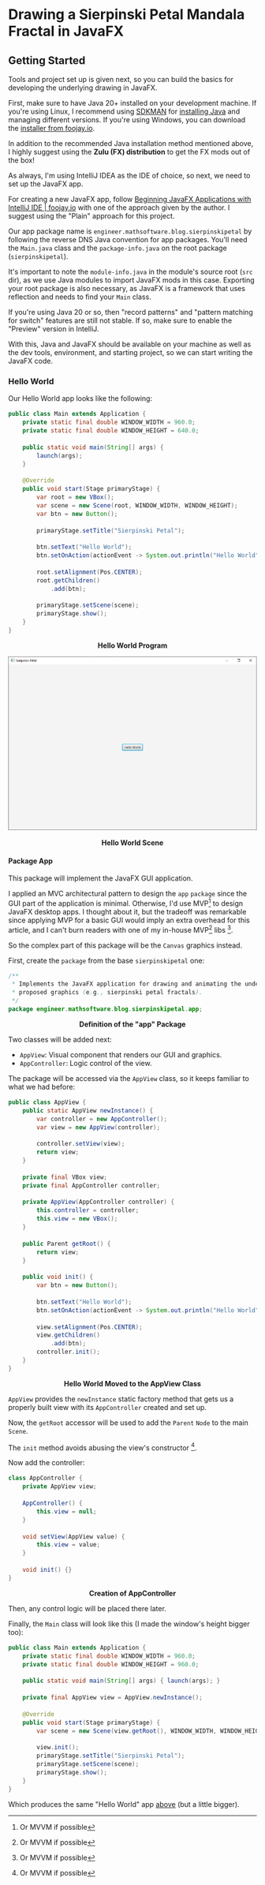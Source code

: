 <!-- Copyright (c) 2023 Tobias Briones. All rights reserved. -->
<!-- SPDX-License-Identifier: CC-BY-4.0 -->
<!-- This file is part of https://github.com/tobiasbriones/blog -->

# Drawing a Sierpinski Petal Mandala Fractal in JavaFX

## Getting Started

Tools and project set up is given next, so you can build the basics for
developing the underlying drawing in JavaFX.

First, make sure to have Java 20+ installed on your development machine. If
you're using Linux, I recommend using [SDKMAN](https://sdkman.io) for
[installing Java](https://sdkman.io/usage#installdefault) and managing different
versions. If you're using Windows, you can download the
[installer from foojay.io](https://foojay.io/download).

In addition to the recommended Java installation method mentioned above, I
highly suggest using the **Zulu (FX) distribution** to get the FX mods out of
the box!

As always, I'm using IntelliJ IDEA as the IDE of choice, so next, we need to set
up the JavaFX app.

For creating a new JavaFX app, follow
[Beginning JavaFX Applications with IntelliJ IDE \| foojay.io](https://foojay.io/today/beginning-javafx-with-intellij)
with one of the approach given by the author. I suggest using the "Plain"
approach for this project.

Our app package name is `engineer.mathsoftware.blog.sierpinskipetal` by
following the reverse DNS Java convention for app packages. You'll need the
`Main.java` class and the `package-info.java` on the root package
(`sierpinskipetal`).

It's important to note the `module-info.java` in the module's source root
(`src` dir), as we use Java modules to import JavaFX mods in this case.
Exporting your root package is also necessary, as JavaFX is a framework that
uses reflection and needs to find your `Main` class.

If you're using Java 20 or so, then "record patterns" and "pattern matching for
switch" features are still not stable. If so, make sure to enable the "Preview"
version in IntelliJ.

With this, Java and JavaFX should be available on your machine as well as the
dev tools, environment, and starting project, so we can start writing the JavaFX
code.

### Hello World

Our Hello World app looks like the following:

```java
public class Main extends Application {
    private static final double WINDOW_WIDTH = 960.0;
    private static final double WINDOW_HEIGHT = 640.0;

    public static void main(String[] args) {
        launch(args);
    }

    @Override
    public void start(Stage primaryStage) {
        var root = new VBox();
        var scene = new Scene(root, WINDOW_WIDTH, WINDOW_HEIGHT);
        var btn = new Button();

        primaryStage.setTitle("Sierpinski Petal");

        btn.setText("Hello World");
        btn.setOnAction(actionEvent -> System.out.println("Hello World"));

        root.setAlignment(Pos.CENTER);
        root.getChildren()
            .add(btn);

        primaryStage.setScene(scene);
        primaryStage.show();
    }
}
```

<figcaption>
<p align="center"><strong>Hello World Program</strong></p>
</figcaption>

![Hello World](hello-world.png)

<figcaption>
<p align="center"><strong>Hello World Scene</strong></p>
</figcaption>

#### Package App

This package will implement the JavaFX GUI application.

I applied an MVC architectural pattern to design the `app` `package` since the
GUI part of the application is minimal. Otherwise, I'd use MVP[^x] to design
JavaFX desktop apps. I thought about it, but the tradeoff was remarkable since
applying MVP for a basic GUI would imply an extra overhead for this article, and
I can't burn readers with one of my in-house MVP[^x] libs [^x].

[^x]: Or MVVM if possible

[^x]: Notice that MVC is a poor old-school design, e.g., it uses concrete
    classes, unlike MVP, which is a bit better and relies on "contract"
    interfaces that enrich our design with better abstractions

[^x]: MVC is a horrible (and most popular out there) pattern I'd only use for
    Android apps I used to write 10 years ago in 2013, but it's good for basic
    GUIs if there's no better support from the GUI tooling

So the complex part of this package will be the `Canvas` graphics instead.

First, create the `package` from the base `sierpinskipetal` one:

```java
/**
 * Implements the JavaFX application for drawing and animating the underlying
 * proposed graphics (e.g., sierpinski petal fractals).
 */
package engineer.mathsoftware.blog.sierpinskipetal.app;
```

<figcaption>
<p align="center"><strong>Definition of the "app" Package</strong></p>
</figcaption>

Two classes will be added next:

- `AppView`: Visual component that renders our GUI and graphics.
- `AppController`: Logic control of the view.

The package will be accessed via the `AppView` class, so it keeps familiar to
what we had before:

```java
public class AppView {
    public static AppView newInstance() {
        var controller = new AppController();
        var view = new AppView(controller);

        controller.setView(view);
        return view;
    }

    private final VBox view;
    private final AppController controller;

    private AppView(AppController controller) {
        this.controller = controller;
        this.view = new VBox();
    }

    public Parent getRoot() {
        return view;
    }

    public void init() {
        var btn = new Button();

        btn.setText("Hello World");
        btn.setOnAction(actionEvent -> System.out.println("Hello World"));

        view.setAlignment(Pos.CENTER);
        view.getChildren()
            .add(btn);
        controller.init();
    }
}
```

<figcaption>
<p align="center"><strong>Hello World Moved to the AppView Class</strong></p>
</figcaption>

`AppView` provides the `newInstance` static factory method that gets us a
properly built view with its `AppController` created and set up.

Now, the `getRoot` accessor will be used to add the `Parent` `Node` to the main
`Scene`.

The `init` method avoids abusing the view's constructor [^x].

[^x]: Abusing the constructor to build the whole GUI is an antipattern I always
    see in the Java culture

Now add the controller:

```java
class AppController {
    private AppView view;

    AppController() {
        this.view = null;
    }

    void setView(AppView value) {
        this.view = value;
    }

    void init() {}
}
```

<figcaption>
<p align="center"><strong>Creation of AppController</strong></p>
</figcaption>

Then, any control logic will be placed there later.

Finally, the `Main` class will look like this (I made the window's height bigger
too):

```java
public class Main extends Application {
    private static final double WINDOW_WIDTH = 960.0;
    private static final double WINDOW_HEIGHT = 960.0;

    public static void main(String[] args) { launch(args); }

    private final AppView view = AppView.newInstance();

    @Override
    public void start(Stage primaryStage) {
        var scene = new Scene(view.getRoot(), WINDOW_WIDTH, WINDOW_HEIGHT);

        view.init();
        primaryStage.setTitle("Sierpinski Petal");
        primaryStage.setScene(scene);
        primaryStage.show();
    }
}
```

Which produces the same "Hello World" app [above](#hello-world) (but a little
bigger).
